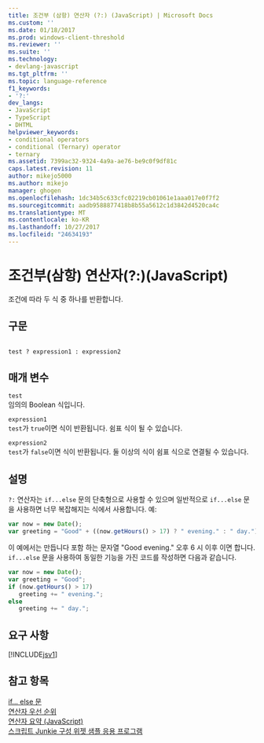 ```yaml
---
title: 조건부 (삼항) 연산자 (?:) (JavaScript) | Microsoft Docs
ms.custom: ''
ms.date: 01/18/2017
ms.prod: windows-client-threshold
ms.reviewer: ''
ms.suite: ''
ms.technology:
- devlang-javascript
ms.tgt_pltfrm: ''
ms.topic: language-reference
f1_keywords:
- '?:'
dev_langs:
- JavaScript
- TypeScript
- DHTML
helpviewer_keywords:
- conditional operators
- conditional (Ternary) operator
- ternary
ms.assetid: 7399ac32-9324-4a9a-ae76-be9c0f9df81c
caps.latest.revision: 11
author: mikejo5000
ms.author: mikejo
manager: ghogen
ms.openlocfilehash: 1dc34b5c633cfc02219cb01061e1aaa017e0f7f2
ms.sourcegitcommit: aadb9588877418b8b55a5612c1d3842d4520ca4c
ms.translationtype: MT
ms.contentlocale: ko-KR
ms.lasthandoff: 10/27/2017
ms.locfileid: "24634193"
---
```

# <a name="conditional-ternary-operator--javascript"></a>조건부(삼항) 연산자(?:)(JavaScript)
조건에 따라 두 식 중 하나를 반환합니다.  
  
## <a name="syntax"></a>구문  
  
```  
  
test ? expression1 : expression2  
```  
  
## <a name="parameters"></a>매개 변수  
 `test`  
 임의의 Boolean 식입니다.  
  
 `expression1`  
 `test`가 `true`이면 식이 반환됩니다. 쉼표 식이 될 수 있습니다.  
  
 `expression2`  
 `test`가 `false`이면 식이 반환됩니다. 둘 이상의 식이 쉼표 식으로 연결될 수 있습니다.  
  
## <a name="remarks"></a>설명  
 `?:` 연산자는 `if...else` 문의 단축형으로 사용할 수 있으며 일반적으로 `if...else` 문을 사용하면 너무 복잡해지는 식에서 사용합니다. 예:  
  
```JavaScript  
var now = new Date();  
var greeting = "Good" + ((now.getHours() > 17) ? " evening." : " day.");  
```  
  
 이 예에서는 만듭니다 포함 하는 문자열 "Good evening." 오후 6 시 이후 이면 합니다. `if...else` 문을 사용하여 동일한 기능을 가진 코드를 작성하면 다음과 같습니다.  
  
```JavaScript  
var now = new Date();  
var greeting = "Good";  
if (now.getHours() > 17)  
   greeting += " evening.";  
else  
   greeting += " day.";  
```  
  
## <a name="requirements"></a>요구 사항  
 [!INCLUDE[jsv1](../../javascript/misc/includes/jsv1-md.md)]  
  
## <a name="see-also"></a>참고 항목  
 [if... else 문](../../javascript/reference/if-dot-dot-dot-else-statement-javascript.md)   
 [연산자 우선 순위](../../javascript/operator-subtractprecedence-javascript.md)   
 [연산자 요약 (JavaScript)](../../javascript/misc/operator-subtractsummary-javascript.md)   
 [스크립트 Junkie 구성 위젯 샘플 응용 프로그램](http://code.msdn.microsoft.com/Script-Junkie-Configuration-543ece24)